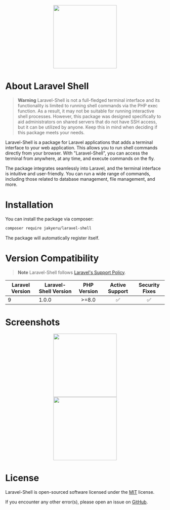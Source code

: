 <p align="center">
    <a href="https://github.com/JakyeRU/Laravel-Shell" target="_blank">
        <img src="https://raw.githubusercontent.com/JakyeRU/Laravel-Shell/main/.github/Laravel-Shell-transparent.png" height=200>
    </a>
</p>

# About Laravel Shell
> **Warning** Laravel-Shell is not a full-fledged terminal interface and its functionality is limited to running shell commands via the PHP exec function. As a result, it may not be suitable for running interactive shell processes. However, this package was designed specifically to aid administrators on shared servers that do not have SSH access, but it can be utilized by anyone. Keep this in mind when deciding if this package meets your needs.

Laravel-Shell is a package for Laravel applications that adds a terminal interface to your web application. This allows you to run shell commands directly from your browser. With "Laravel-Shell", you can access the terminal from anywhere, at any time, and execute commands on the fly.

The package integrates seamlessly into Laravel, and the terminal interface is intuitive and user-friendly. You can run a wide range of commands, including those related to database management, file management, and more.

# Installation
You can install the package via composer:

```bash
composer require jakyeru/laravel-shell
```
The package will automatically register itself.

# Version Compatibility
> **Note** Laravel-Shell follows [Laravel's Support Policy](https://laravel.com/docs/9.x/releases#support-policy).

| Laravel Version | Laravel-Shell Version | PHP Version | Active Support | Security Fixes |
|-----------------|-----------------------|:-----------:|:--------------:|:--------------:|
| 9               | 1.0.0                 |    >=8.0    |       ✅       |       ✅      |

# Screenshots
<p align="center">
    <img src="https://raw.githubusercontent.com/JakyeRU/Laravel-Shell/main/.github/Screenshot_2023-02-05_192731.png" height=200><br>
    <img src="https://raw.githubusercontent.com/JakyeRU/Laravel-Shell/main/.github/Screenshot_2023-02-05_193258.png" height=200>
</p>

# License
Laravel-Shell is open-sourced software licensed under the [MIT](https://github.com/JakyeRU/Laravel-Shell/blob/main/LICENSE) license.

If you encounter any other error(s), please open an issue on [GitHub](https://github.com/JakyeRU/Laravel-Shell/issues/new/choose).
